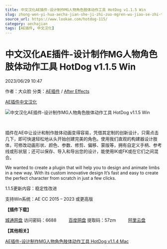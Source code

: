 ```yaml
---
title: 中文汉化AE插件-设计制作MG人物角色肢体动作工具 HotDog v1.1.5 Win
slug: zhong-wen-yi-hua-aecha-jian-she-ji-zhi-zuo-mgren-wu-jiao-se-zhi-ti-dong-zuo-gong-ju-hotdog-v1-1-5-win
source_url: https://www.lookae.com/hotdog-115/
category: aechajian
tags: [AE插件, 中文汉化]
---
```

# 中文汉化AE插件-设计制作MG人物角色肢体动作工具 HotDog v1.1.5 Win

2023/06/29 10:47

作者：大众脸
分类：[AE插件](https://www.lookae.com/after-effects/aechajian/) / [After Effects](https://www.lookae.com/after-effects/)

[AE插件](https://www.lookae.com/tag/ae%e6%8f%92%e4%bb%b6/)[中文汉化](https://www.lookae.com/tag/%e4%b8%ad%e6%96%87%e6%b1%89%e5%8c%96/)

![中文汉化AE插件-设计制作MG人物角色肢体动作工具 HotDog v1.1.5 Win](https://www.lookae.com/wp-content/uploads/2021/08/HotDog.jpg "中文汉化AE插件-设计制作MG人物角色肢体动作工具 HotDog v1.1.5 Win-LookAE.com")

[﻿﻿﻿](https://cloud.video.taobao.com//play/u/705956171/p/1/e/6/t/1/322327270065.mp4)

插件在AE中让设计和制作肢体动画变得容易，凭借其定制的创新设计，只需点击几下，即可快速轻松地从头开始创建完美的角色。使用我们直观的构建器设计肢体，可修改动画形状、颜色、参数、修剪、偏移、蒙版等，拥有自定义手柄、参考线或形状层；还可以保存、导入和导出您的设计，能使用IK或FK或在它们之间混合。

We wanted to create a plugin that will help you to design and animate limbs in a new way. With its custom innovative design It’s fast and easy to create the perfect character from scratch in just a few clicks.

1.1.5更新内容：稳定性改进

支持Win系统：AE CC 2015 – 2023 或更高版

**【插件下载】**

[城通网盘](https://url70.ctfile.com/f/2827370-878628660-e49f67?p=4431) 访问密码：6688          [百度网盘](https://pan.baidu.com/s/1Et1202qieEK2WmeoBKOo0A?pwd=57zm) 提取码：57zm          [阿里云盘](https://www.aliyundrive.com/s/hQK5AVT5EQw)

**【其他相关】**

[AE插件-设计制作MG人物角色肢体动作工具 HotDog v1.1.4 Mac](https://www.lookae.com/hotdog-114/)

